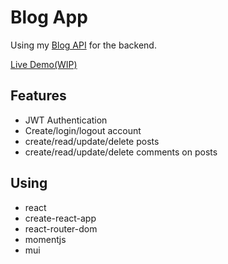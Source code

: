 # Blog App

Using my [Blog API](https://github.com/arito7/blog-api) for the backend.

[Live Demo(WIP)](#)

## Features
- JWT Authentication 
- Create/login/logout account
- create/read/update/delete posts
- create/read/update/delete comments on posts

## Using
- react
- create-react-app
- react-router-dom
- momentjs
- mui
